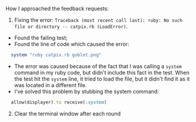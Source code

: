 How I approached the feedback requests:

1. Fixing the error: `Traceback (most recent call last): ruby: No such file or directory -- catpix.rb (LoadError)`.
  * Found the failing test;
  * Found the line of code which caused the error:

  ```ruby
    system "ruby catpix.rb goblet.png"
  ```

  * The error was caused because of the fact that I was calling a `system` command in my ruby code, but didn't include this fact in the test. When the test hit the `system` line, it tried to load the file, but it didn't find it as it was located in a different file.
  * I've solved this problem by stubbing the system command:

  ```ruby
    allow(displayer).to receive(:system)
  ```
2. Clear the terminal window after each round
